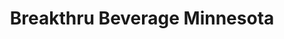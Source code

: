 ---
title: "Breakthru Beverage Minnesota"
url: /saint-paul/breakthru-beverage-minnesota/
shop: wholesale
---